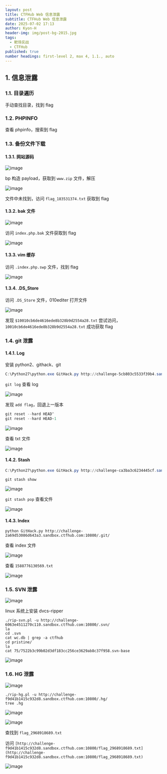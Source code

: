 ```yaml
---
layout: post
title: CTFHub Web 信息泄露
subtitle: CTFHub Web 信息泄露
date: 2025-07-02 17:13
author: Kyon-H
header-img: img/post-bg-2015.jpg
tags:
  - 靶场实战
  - CTFHub
published: true
number headings: first-level 2, max 4, 1.1., auto
---
```

## 1. 信息泄露

### 1.1. 目录遍历

手动查找目录，找到 flag

### 1.2. PHPINFO

查看 phpinfo，搜索到 flag

### 1.3. 备份文件下载

#### 1.3.1. 网站源码

![image](https://img.ghostliner.top/gipZbr.webp)

bp 构造 payload，获取到 `www.zip` 文件，解压

![image](https://img.ghostliner.top/t7geVb.png)

文件中未找到，访问 `flag_183531374.txt` 获取到 flag

#### 1.3.2. bak 文件

![image](https://img.ghostliner.top/xiUFNs.webp)

访问 `index.php.bak` 文件获取到 flag

![image](https://img.ghostliner.top/nRLgnW.png)

#### 1.3.3. vim 缓存

访问 `.index.php.swp` 文件，找到 flag

![image](https://img.ghostliner.top/pB93rh.png)

#### 1.3.4. .DS_Store

访问 `.DS_Store` 文件，010editer 打开文件

![image](https://img.ghostliner.top/ZQNZE8.png)

发现 `$10010cb6de4616ede8b328b9d2554a28.txt` 尝试访问，`10010cb6de4616ede8b328b9d2554a28.txt` 成功获取 flag

### 1.4. git 泄露

#### 1.4.1. Log

安装 python2、githack、git

```powershell
C:\Python27\python.exe GitHack.py http://challenge-5cb803c5533f39b4.sandbox.ctfhub.com:10800/.git/
```

`git log` 查看 log

![image](https://img.ghostliner.top/njgcl8.png)

发现 `add flag`，回退上一版本

```powershell
git reset --hard HEAD^
git reset --hard HEAD~1
```

![image](https://img.ghostliner.top/qfkpGL.png)

查看 txt 文件

![image](https://img.ghostliner.top/pScACj.png)

#### 1.4.2. Stash

```powershell
C:\Python27\python.exe GitHack.py http://challenge-ca3ba3c6234445cf.sandbox.ctfhub.com:10800/.git/
```

`git stash show`

![image](https://img.ghostliner.top/q6xM9V.png)

`git stash pop` 查看文件

![image](https://img.ghostliner.top/WWRkr7.png)

#### 1.4.3. Index

```shell
python GitHack.py http://challenge-2a69d53086d643a3.sandbox.ctfhub.com:10800/.git/
```

查看 index 文件

![image](https://img.ghostliner.top/mM2Dl3.png)

查看 `1588776130569.txt`

![image](https://img.ghostliner.top/4Kag2P.png)

### 1.5. SVN 泄露

![image](https://img.ghostliner.top/FFaJcs.png)

linux 系统上安装 dvcs-ripper

```shell
./rip-svn.pl -u http://challenge-6063e4511270c110.sandbox.ctfhub.com:10800/.svn/
la
cd .svn
cat wc.db | grep -a ctfhub
cd pristine/
la
cat 75/7522b3c99b02d3df183cc256ce3629ab8c37f958.svn-base
```

![image](https://img.ghostliner.top/Q3TTYa.png)

### 1.6. HG 泄露

![image](https://img.ghostliner.top/JU5R0o.png)

```shell
./rip-hg.pl -u http://challenge-f9d41b1415c932d8.sandbox.ctfhub.com:10800/.hg/
tree .hg
```

![image](https://img.ghostliner.top/8mQHTx.png)

![image](https://img.ghostliner.top/mJDXgZ.png)

查找到 `flag_2968918689.txt`

访问 `[http://challenge-f9d41b1415c932d8.sandbox.ctfhub.com:10800/flag_2968918689.txt](http://challenge-f9d41b1415c932d8.sandbox.ctfhub.com:10800/flag_2968918689.txt)`

![image](https://img.ghostliner.top/KaplpB.png)
